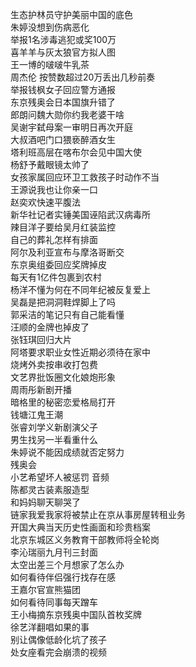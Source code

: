 生态护林员守护美丽中国的底色  
朱婷没想到伤病恶化  
举报1名涉毒逃犯或奖100万  
喜羊羊与灰太狼官方拟人图  
王一博的啵啵牛乳茶  
周杰伦 按赞数超过20万丢出几秒前奏  
举报钱枫女子回应警方通报  
东京残奥会日本国旗升错了  
郎朗问魏大勋你约我老婆干啥  
吴谢宇弑母案一审明日再次开庭  
大叔酒吧门口猥亵醉酒女生  
塔利班高层在喀布尔会见中国大使  
杨舒予戴眼镜太帅了  
女孩家属回应环卫工救孩子时动作不当  
王源说我也让你亲一口  
赵奕欢快速平腹法  
新华社记者实锤美国诬陷武汉病毒所  
辣目洋子要给吴月红装监控  
自己的葬礼怎样有排面  
阿尔及利亚宣布与摩洛哥断交  
东京奥组委回应奖牌掉皮  
每天有1亿件包裹到农村  
杨洋不懂为何在不同年纪被反复爱上  
吴磊是把洞洞鞋焊脚上了吗  
郭采洁的笔记只有自己能看懂  
汪顺的金牌也掉皮了  
张钰琪回归大片  
阿塔要求职业女性近期必须待在家中  
烧烤外卖按串收打包费  
文艺界批饭圈文化娘炮形象  
周雨彤新剧开播  
暗格里的秘密恋爱格局打开  
钱塘江鬼王潮  
张睿刘学义新剧演父子  
男生找另一半看重什么  
朱婷说不能因成绩就否定努力  
残奥会  
小艺希望坏人被惩罚 音频  
陈都灵古装素服造型  
和妈妈聊天聊哭了  
链家我爱我家将被禁止在京从事房屋转租业务  
开国大典当天历史性画面和珍贵档案  
北京东城区义务教育干部教师将全轮岗  
李沁瑞丽九月刊三封面  
太空出差三个月想家了怎么办  
如何看待伴侣强行找存在感  
王嘉尔官宣熊猫团  
如何看待同事每天蹭车  
王小梅摘东京残奥中国队首枚奖牌  
徐艺洋翻唱如果的事  
别让偶像低龄化坑了孩子  
处女座看完会崩溃的视频  
